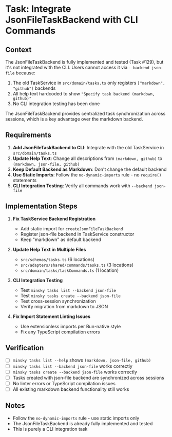 # Task: Integrate JsonFileTaskBackend with CLI Commands

## Context

The JsonFileTaskBackend is fully implemented and tested (Task #129), but it's not integrated with the CLI. Users cannot access it via `--backend json-file` because:

1. The old TaskService in `src/domain/tasks.ts` only registers `["markdown", "github"]` backends
2. All help text hardcoded to show `"Specify task backend (markdown, github)"`
3. No CLI integration testing has been done

The JsonFileTaskBackend provides centralized task synchronization across sessions, which is a key advantage over the markdown backend.

## Requirements

1. **Add JsonFileTaskBackend to CLI**: Integrate with the old TaskService in `src/domain/tasks.ts`
2. **Update Help Text**: Change all descriptions from `(markdown, github)` to `(markdown, json-file, github)`
3. **Keep Default Backend as Markdown**: Don't change the default backend
4. **Use Static Imports**: Follow the `no-dynamic-imports` rule - no `require()` statements
5. **CLI Integration Testing**: Verify all commands work with `--backend json-file`

## Implementation Steps

1. **Fix TaskService Backend Registration**

   - Add static import for `createJsonFileTaskBackend`
   - Register json-file backend in TaskService constructor
   - Keep "markdown" as default backend

2. **Update Help Text in Multiple Files**

   - `src/schemas/tasks.ts` (6 locations)
   - `src/adapters/shared/commands/tasks.ts` (3 locations)
   - `src/domain/tasks/taskCommands.ts` (1 location)

3. **CLI Integration Testing**

   - Test `minsky tasks list --backend json-file`
   - Test `minsky tasks create --backend json-file`
   - Test cross-session synchronization
   - Verify migration from markdown to JSON

4. **Fix Import Statement Linting Issues**
   - Use extensionless imports per Bun-native style
   - Fix any TypeScript compilation errors

## Verification

- [ ] `minsky tasks list --help` shows `(markdown, json-file, github)`
- [ ] `minsky tasks list --backend json-file` works correctly
- [ ] `minsky tasks create --backend json-file` works correctly
- [ ] Tasks created with json-file backend are synchronized across sessions
- [ ] No linter errors or TypeScript compilation issues
- [ ] All existing markdown backend functionality still works

## Notes

- Follow the `no-dynamic-imports` rule - use static imports only
- The JsonFileTaskBackend is already fully implemented and tested
- This is purely a CLI integration task
